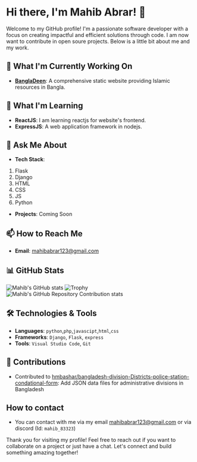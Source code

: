 # Hi there, I'm Mahib Abrar! 👋

Welcome to my GitHub profile! I'm a passionate software developer with a focus on creating impactful and efficient solutions through code. I am now want to contribute in open soure projects. Below is a little bit about me and my work.

## 🔭 What I'm Currently Working On
- **[BanglaDeen](https://github.com/MahibAbrar222/BanglaDeen)**: A comprehensive static website providing Islamic resources in Bangla.

## 🌱 What I'm Learning
- **ReactJS**: I am learning reactjs for website's frontend.
- **ExpressJS**: A web application framework in nodejs.

## 💬 Ask Me About
- **Tech Stack**: 
1. Flask
2. Django
3. HTML
4. CSS
5. JS
6. Python
   
- **Projects**: Coming Soon

## 📫 How to Reach Me
- **Email**: [mahibabrar123@gmail.com](mailto:mahibabrar123@gmail.com)

## 📊 GitHub Stats
![Mahib's GitHub stats](https://github-readme-stats.vercel.app/api?username=MahibAbrar222&show_icons=true&theme=dark)
![Trophy](https://github-profile-trophy.vercel.app/?username=MahibAbrar222)
![Mahib's GitHub Repository Contribution stats](https://github-contributor-stats.vercel.app/api?username=MahibAbrar222)


## 🛠️ Technologies & Tools
- **Languages**: `python`,`php`,`javascipt`,`html`,`css`
- **Frameworks**: `Django`, `Flask`, `express`
- **Tools**: `Visual Studio Code`, `Git`

## 🤝 Contributions
- Contributed to [hmbashar/bangladesh-division-Districts-police-station-condational-form](https://github.com/hmbashar/bangladesh-division-Districts-police-station-condational-form): Add JSON data files for administrative divisions in Bangladesh

## How to contact
- You can contact with me via my email [mahibabrar123@gmail.com](mailto:mahibabrar123@gmail.com) or via discord (Id: `mahib_83323`)

Thank you for visiting my profile! Feel free to reach out if you want to collaborate on a project or just have a chat. Let's connect and build something amazing together!

<!--
## 👨‍💻 Personal Projects
- [Personal Project 1](https://github.com/MahibAbrar222/PersonalProject1): Brief description of the project.
- [Personal Project 2](https://github.com/MahibAbrar222/PersonalProject2): Brief description of the project.


-->
